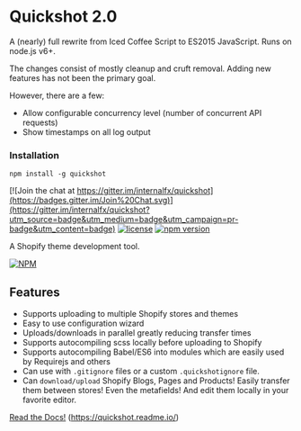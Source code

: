 # Quickshot 2.0

A (nearly) full rewrite from Iced Coffee Script to ES2015 JavaScript. Runs on node.js v6+.

The changes consist of mostly cleanup and cruft removal. Adding new features has not been the primary goal.

However, there are a few:

- Allow configurable concurrency level (number of concurrent API requests)
- Show timestamps on all log output

### Installation

`npm install -g quickshot`

[![Join the chat at https://gitter.im/internalfx/quickshot](https://badges.gitter.im/Join%20Chat.svg)](https://gitter.im/internalfx/quickshot?utm_source=badge&utm_medium=badge&utm_campaign=pr-badge&utm_content=badge)
[![license](https://img.shields.io/npm/l/quickshot.svg)](https://github.com/internalfx/quickshot/blob/master/LICENSE)
[![npm version](https://img.shields.io/npm/v/quickshot.svg)](https://www.npmjs.com/package/quickshot)

A Shopify theme development tool.

[![NPM](https://nodei.co/npm/quickshot.png?downloads=true&downloadRank=true&stars=true)](https://npmjs.org/package/quickshot)

## Features

- Supports uploading to multiple Shopify stores and themes
- Easy to use configuration wizard
- Uploads/downloads in parallel greatly reducing transfer times
- Supports autocompiling scss locally before uploading to Shopify
- Supports autocompiling Babel/ES6 into modules which are easily used by Requirejs and others
- Can use with `.gitignore` files or a custom `.quickshotignore` file.
- Can `download/upload` Shopify Blogs, Pages and Products! Easily transfer them between stores! Even the metafields! And edit them locally in your favorite editor.

[Read the Docs!](https://quickshot.readme.io/) (https://quickshot.readme.io/)
